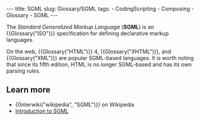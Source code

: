 --- title: SGML slug: Glossary/SGML tags: - CodingScripting - Composing - Glossary - SGML ---

The _Standard Generalized Markup Language_ (**SGML**) is an {{Glossary("ISO")}} specification for defining declarative markup languages.

On the web, {{Glossary("HTML")}} 4, {{Glossary("XHTML")}}, and {{Glossary("XML")}} are popular SGML-based languages. It is worth noting that since its fifth edition, HTML is no longer SGML-based and has its own parsing rules.

## Learn more

- {{Interwiki("wikipedia", "SGML")}} on Wikipedia
- [Introduction to SGML](https://www.isgmlug.org/)
